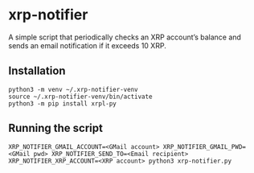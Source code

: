 # xrp-notifier

A simple script that periodically checks an XRP account’s balance and sends an email notification if it exceeds 10 XRP.

## Installation

```
python3 -m venv ~/.xrp-notifier-venv
source ~/.xrp-notifier-venv/bin/activate
python3 -m pip install xrpl-py
```

## Running the script

```
XRP_NOTIFIER_GMAIL_ACCOUNT=<GMail account> XRP_NOTIFIER_GMAIL_PWD=<GMail pwd> XRP_NOTIFIER_SEND_TO=<Email recipient> XRP_NOTIFIER_XRP_ACCOUNT=<XRP account> python3 xrp-notifier.py
```
